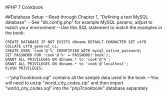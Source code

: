 #PHP 7 Cookbook

##Database Setup
--Read through Chapter 1, "Defining a test MySQL database"
--See "db.config.php" for example MySQL params; adjust to match your environment
--Use this SQL statement to match the examples in the book:
```
CREATE DATABASE IF NOT EXISTS dbname DEFAULT CHARACTER SET utf8
COLLATE utf8_general_ci;
CREATE USER 'cook'@'%' IDENTIFIED WITH mysql_native_password;
SET PASSWORD FOR 'cook'@'%' = PASSWORD('book');
GRANT ALL PRIVILEGES ON dbname.* to 'cook'@'%';
GRANT ALL PRIVILEGES ON dbname.* to 'cook'@'localhost';
FLUSH PRIVILEGES;
```
--"php7cookbook.sql" contains all the sample data used in the book
--You will need to unzip "world_city_codes.zip" and then import "world_city_codes.sql" into the "php7cookbook" database separately

